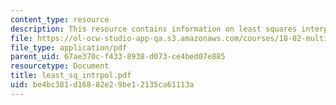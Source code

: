 ```yaml
---
content_type: resource
description: This resource contains information on least squares interpolation.
file: https://ol-ocw-studio-app-qa.s3.amazonaws.com/courses/18-02-multivariable-calculus-spring-2006/be4bc381d16882e29be12135ca61113a_least_sq_intrpol.pdf
file_type: application/pdf
parent_uid: 67ae370c-f433-8938-d073-ce4bed07e885
resourcetype: Document
title: least_sq_intrpol.pdf
uid: be4bc381-d168-82e2-9be1-2135ca61113a
---
```

